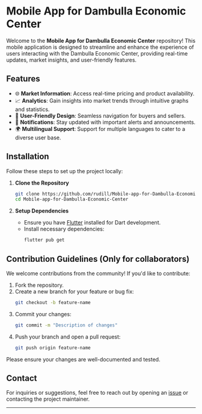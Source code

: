 # Mobile App for Dambulla Economic Center

Welcome to the **Mobile App for Dambulla Economic Center** repository! This mobile application is designed to streamline and enhance the experience of users interacting with the Dambulla Economic Center, providing real-time updates, market insights, and user-friendly features.

## Features

- 🌐 **Market Information**: Access real-time pricing and product availability.
- 📈 **Analytics**: Gain insights into market trends through intuitive graphs and statistics.
- 🛒 **User-Friendly Design**: Seamless navigation for buyers and sellers.
- 🔔 **Notifications**: Stay updated with important alerts and announcements.
- 🌍 **Multilingual Support**: Support for multiple languages to cater to a diverse user base.

## Installation

Follow these steps to set up the project locally:

1. **Clone the Repository**
   ```bash
   git clone https://github.com/rudill/Mobile-app-for-Dambulla-Economic-Center.git
   cd Mobile-app-for-Dambulla-Economic-Center
   ```

2. **Setup Dependencies**
   - Ensure you have [Flutter](https://flutter.dev/docs/get-started/install) installed for Dart development.
   - Install necessary dependencies:
     ```bash
     flutter pub get
     ```

## Contribution Guidelines (Only for collaborators)

We welcome contributions from the community! If you'd like to contribute:

1. Fork the repository.
2. Create a new branch for your feature or bug fix:
   ```bash
   git checkout -b feature-name
   ```
3. Commit your changes:
   ```bash
   git commit -m "Description of changes"
   ```
4. Push your branch and open a pull request:
   ```bash
   git push origin feature-name
   ```

Please ensure your changes are well-documented and tested.


## Contact

For inquiries or suggestions, feel free to reach out by opening an [issue](https://github.com/rudill/Mobile-app-for-Dambulla-Economic-Center/issues) or contacting the project maintainer.

---
